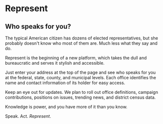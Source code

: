 # Represent

## Who speaks for you?

The typical American citizen has dozens of elected representatives, but she probably doesn't know who most of them are. Much less what they say and do.

Represent is the beginning of a new platform, which takes the dull and bureaucratic and serves it stylish and accessible.

Just enter your address at the top of the page and see who speaks for you at the federal, state, county, and municipal levels. Each office identifies the name and contact information of its holder for easy access.

Keep an eye out for updates. We plan to roll out office definitions, campaign contributions, positions on issues, trending news, and district census data.

Knowledge is power, and you have more of it than you know.

Speak. Act. _Represent_.

